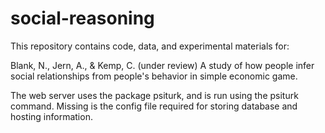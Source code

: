# social-reasoning

This repository contains code, data, and experimental materials for:

Blank, N., Jern, A., & Kemp, C. (under review) A study of how people infer social relationships from people's behavior in simple economic game. 


The web server uses the package psiturk, and is run using the psiturk command. Missing is the config file required for storing database and hosting information. 

